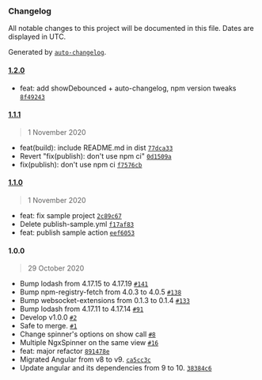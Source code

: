 ### Changelog

All notable changes to this project will be documented in this file. Dates are displayed in UTC.

Generated by [`auto-changelog`](https://github.com/CookPete/auto-changelog).

#### [1.2.0](https://github.com/iffa/ngx-material-spinner/compare/1.1.1...1.2.0)

- feat: add showDebounced + auto-changelog, npm version tweaks [`8f49243`](https://github.com/iffa/ngx-material-spinner/commit/8f49243083793883c9987f7f0924c0244d01a3ae)

#### [1.1.1](https://github.com/iffa/ngx-material-spinner/compare/1.1.0...1.1.1)

> 1 November 2020

- feat(build): include README.md in dist [`77dca33`](https://github.com/iffa/ngx-material-spinner/commit/77dca335b2d7aee27210db5537e0bfdd8c4a6f83)
- Revert "fix(publish): don't use npm ci" [`0d1509a`](https://github.com/iffa/ngx-material-spinner/commit/0d1509a00bfbda0e1ce614e9396fa06905b2062b)
- fix(publish): don't use npm ci [`f7576cb`](https://github.com/iffa/ngx-material-spinner/commit/f7576cb0b33caf2f351113482c2f87206e4390ef)

#### [1.1.0](https://github.com/iffa/ngx-material-spinner/compare/1.0.0...1.1.0)

> 1 November 2020

- feat: fix sample project [`2c89c67`](https://github.com/iffa/ngx-material-spinner/commit/2c89c6798498be2de26c138a8d7b6a9d2af0294c)
- Delete publish-sample.yml [`f17af83`](https://github.com/iffa/ngx-material-spinner/commit/f17af83191f6c435a0007ddc2c28148d2ec80dc2)
- feat: publish sample action [`eef6053`](https://github.com/iffa/ngx-material-spinner/commit/eef6053815a6c1b2709e8d5ff263ee567868f556)

#### 1.0.0

> 29 October 2020

- Bump lodash from 4.17.15 to 4.17.19 [`#141`](https://github.com/iffa/ngx-material-spinner/pull/141)
- Bump npm-registry-fetch from 4.0.3 to 4.0.5 [`#138`](https://github.com/iffa/ngx-material-spinner/pull/138)
- Bump websocket-extensions from 0.1.3 to 0.1.4 [`#133`](https://github.com/iffa/ngx-material-spinner/pull/133)
- Bump lodash from 4.17.11 to 4.17.14 [`#91`](https://github.com/iffa/ngx-material-spinner/pull/91)
- Develop v1.0.0 [`#2`](https://github.com/iffa/ngx-material-spinner/pull/2)
- Safe to merge. [`#1`](https://github.com/iffa/ngx-material-spinner/pull/1)
- Change spinner's options on show call [`#8`](https://github.com/iffa/ngx-material-spinner/issues/8)
- Multiple NgxSpinner on the same view [`#16`](https://github.com/iffa/ngx-material-spinner/issues/16)
- feat: major refactor [`891478e`](https://github.com/iffa/ngx-material-spinner/commit/891478e525f343fd38860ac02898ce8b5c3ef7be)
- Migrated Angular from v8 to v9. [`ca5cc3c`](https://github.com/iffa/ngx-material-spinner/commit/ca5cc3cad339d05202a449f271270b4a82c435b0)
- Update angular and its dependencies from 9 to 10. [`38384c6`](https://github.com/iffa/ngx-material-spinner/commit/38384c686bebd1962160c44c76337344a441e39e)
